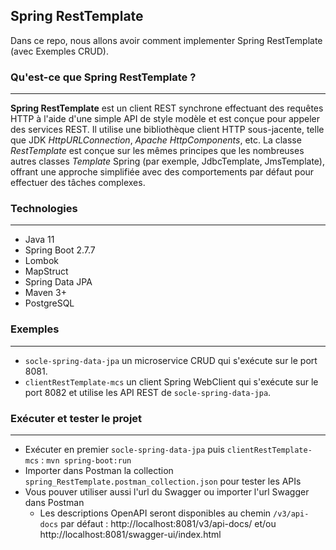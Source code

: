 ## Spring RestTemplate
Dans ce repo, nous allons avoir comment implementer Spring RestTemplate (avec Exemples CRUD).

### Qu'est-ce que Spring RestTemplate ?
---
**Spring RestTemplate** est un client REST synchrone effectuant des requêtes HTTP à l'aide d'une simple API de style modèle et est conçue pour appeler des services REST. Il utilise une bibliothèque client HTTP sous-jacente, telle que JDK  *HttpURLConnection*, *Apache HttpComponents*, etc. La classe *RestTemplate* est conçue sur les mêmes principes que les nombreuses autres classes *Template* Spring (par exemple, JdbcTemplate, JmsTemplate), offrant une approche simplifiée avec des comportements par défaut pour effectuer des tâches complexes.

### Technologies
---
- Java 11
- Spring Boot 2.7.7
- Lombok
- MapStruct
- Spring Data JPA
- Maven 3+
- PostgreSQL

### Exemples
---
- `socle-spring-data-jpa` un microservice CRUD qui s'exécute sur le port 8081.
- `clientRestTemplate-mcs` un client Spring WebClient qui s'exécute sur le port 8082 et utilise les API REST de `socle-spring-data-jpa`. 

### Exécuter et tester le projet
---
- Exécuter en premier `socle-spring-data-jpa` puis `clientRestTemplate-mcs` : `mvn spring-boot:run`
- Importer dans Postman la collection `spring_RestTemplate.postman_collection.json` pour tester les APIs
- Vous pouver utiliser aussi l'url du Swagger ou importer l'url Swagger dans Postman
  - Les descriptions OpenAPI seront disponibles au chemin `/v3/api-docs` par défaut : http://localhost:8081/v3/api-docs/ et/ou http://localhost:8081/swagger-ui/index.html